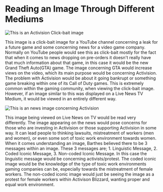 # **Reading an Image Through Different Mediums**

![This is an Activision Click-bait image](https://i.pinimg.com/originals/0e/78/98/0e7898359fd7b8ad882540313591061f.jpg)

This image is a click-bait image for a YouTube channel concerning a leak for a future game and some concerning news for a video game company.
Normally on YouTube people would see this as click-bait mostly for the fact that when it comes to news dropping on pre-orders it doesn't really have that much information about that game, in this case it would be the new Grand Theft Auto(GTA) game.
The image concerning GTA would increase views on the video, which its main purpose would be concerning Activision.
The problem with Activision would be about it going bankrupt or something game breaking within one of its Call of Duty games.
This is extremely common within the gaming community, when viewing the click-bait image.
However, if an image similar to this was displayed on a Live News TV Medium, it would be viewed in an entirely different way.


![This is an news image concerning Activision](https://i.kinja-img.com/gawker-media/image/upload/c_fill,f_auto,fl_progressive,g_center,h_675,pg_1,q_80,w_1200/82094f71c99c0c68eca2e48ada5ba037.jpg)

This image being viewed on Live News on TV would be read very differently.
The image appearing on the news would pose concerns for those who are investing in Activision or those supporting Activision in some way.
It can lead people to thinking lawsuits, mistreatment of workers (men and women), or even some sort of toxic work environment towards women.
When it comes understanding an image, Barthes believed there to be 3 messages within an image.
These 3 messages are; 1. Linguistic Message, 2. Coded Iconic Message, 3. Non-coded Iconic Message.
In this case the linguistic message would be concerning activists/protest.
The coded iconic image would be the knowledge of the type of toxic work environments gaming companies can be, especially towards the mistreatment of female workers.
The non-coded iconic image would just be seeing the image as a protest for female workers within Activison Blizzard, wanting proper and equal work environment. 
